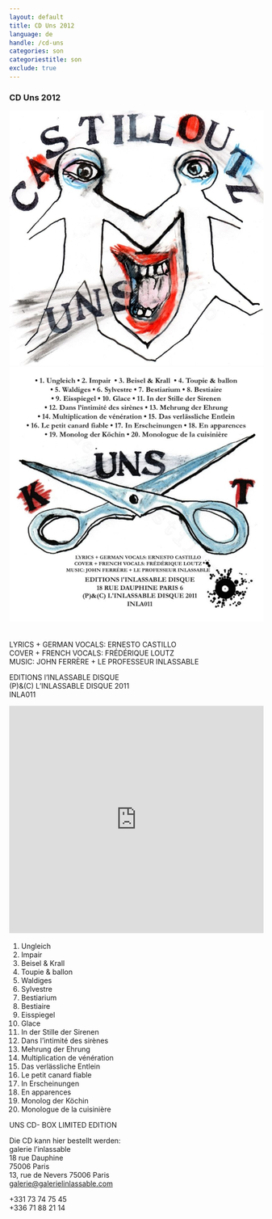 ```yaml
---
layout: default
title: CD Uns 2012
language: de
handle: /cd-uns
categories: son
categoriestitle: son
exclude: true
---
```

### CD Uns 2012  
  
<a rel="lightbox" data-lightbox="example-1" href="/images/uns-cover.jpg" title="uns cover"><img src="/images/uns-cover.jpg" alt="uns cover" class="img-left2"></a>
<a rel="lightbox" data-lightbox="example-1" href="/images/uns-cover-back.jpg" title="uns cover"><img src="/images/uns-cover-back.jpg" alt="uns cover" class="img-right2"></a>  
<br style="clear:both" />
<br style="clear:both" />
LYRICS + GERMAN VOCALS: ERNESTO CASTILLO  
COVER + FRENCH VOCALS: FRÉDÉRIQUE LOUTZ  
MUSIC: JOHN FERRÈRE + LE PROFESSEUR INLASSABLE  
  
EDITIONS l’INLASSABLE DISQUE  
(P)&(C) L’INLASSABLE DISQUE 2011  
INLA011  

<iframe width="100%" height="450" scrolling="no" frameborder="no" src="https://w.soundcloud.com/player/?url=https%3A//api.soundcloud.com/playlists/314151255&amp;auto_play=false&amp;hide_related=false&amp;show_comments=true&amp;show_user=true&amp;show_reposts=false&amp;visual=true"></iframe>  
  
1. Ungleich
2. Impair
3. Beisel & Krall
4. Toupie & ballon
5. Waldiges
6. Sylvestre
7. Bestiarium
8. Bestiaire
9. Eisspiegel
10. Glace
11. In der Stille der Sirenen
12. Dans l’intimité des sirènes
13. Mehrung der Ehrung
14. Multiplication de vénération
15. Das verlässliche Entlein
16. Le petit canard fiable
17. In Erscheinungen
18. En apparences
19. Monolog der Köchin
20. Monologue de la cuisinière  
  
  UNS CD- BOX LIMITED EDITION

Die CD kann hier bestellt werden:  
galerie l’inlassable  
18 rue Dauphine  
75006 Paris  
13, rue de Nevers 75006 Paris  
galerie@galerielinlassable.com  
  
+331 73 74 75 45  
+336 71 88 21 14  
  
